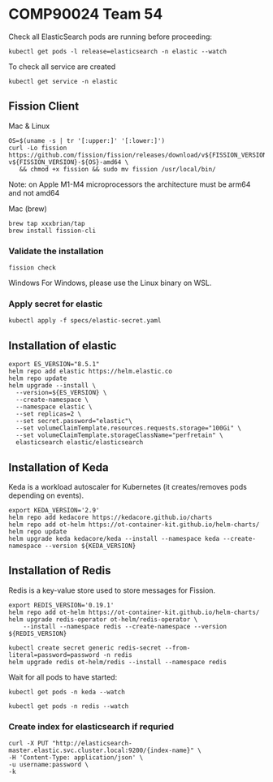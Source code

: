 # COMP90024 Team 54


Check all ElasticSearch pods are running before proceeding:

```shell
kubectl get pods -l release=elasticsearch -n elastic --watch
```

To check all service are created

```shell
kubectl get service -n elastic
```


## Fission Client

Mac & Linux

```shell
OS=$(uname -s | tr '[:upper:]' '[:lower:]')
curl -Lo fission https://github.com/fission/fission/releases/download/v${FISSION_VERSION}/fission-v${FISSION_VERSION}-${OS}-amd64 \
   && chmod +x fission && sudo mv fission /usr/local/bin/
```




Note: on Apple M1-M4 microprocessors the architecture must be arm64 and not amd64


Mac (brew)

```shell
brew tap xxxbrian/tap
brew install fission-cli
```

### Validate the installation

```shell
fission check
```






Windows
For Windows, please use the Linux binary on WSL.

### Apply secret for elastic 

```shell
kubectl apply -f specs/elastic-secret.yaml
```
## Installation of elastic

```shell
export ES_VERSION="8.5.1"
helm repo add elastic https://helm.elastic.co
helm repo update
helm upgrade --install \
  --version=${ES_VERSION} \
  --create-namespace \
  --namespace elastic \
  --set replicas=2 \
  --set secret.password="elastic"\
  --set volumeClaimTemplate.resources.requests.storage="100Gi" \
  --set volumeClaimTemplate.storageClassName="perfretain" \
  elasticsearch elastic/elasticsearch
```
## Installation of Keda

Keda is a workload autoscaler for Kubernetes (it creates/removes pods depending on events).

```shell
export KEDA_VERSION='2.9'
helm repo add kedacore https://kedacore.github.io/charts
helm repo add ot-helm https://ot-container-kit.github.io/helm-charts/
helm repo update
helm upgrade keda kedacore/keda --install --namespace keda --create-namespace --version ${KEDA_VERSION}
```

## Installation of Redis
Redis is a key-value store used to store messages for Fission.

```shell
export REDIS_VERSION='0.19.1'
helm repo add ot-helm https://ot-container-kit.github.io/helm-charts/
helm upgrade redis-operator ot-helm/redis-operator \
    --install --namespace redis --create-namespace --version ${REDIS_VERSION}
    
kubectl create secret generic redis-secret --from-literal=password=password -n redis
helm upgrade redis ot-helm/redis --install --namespace redis   
```

Wait for all pods to have started:
```shell
kubectl get pods -n keda --watch
```

```shell
kubectl get pods -n redis --watch
```

### Create index for elasticsearch if requried
```shell
curl -X PUT "http://elasticsearch-master.elastic.svc.cluster.local:9200/{index-name}" \
-H 'Content-Type: application/json' \
-u username:password \
-k
```